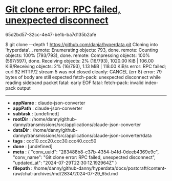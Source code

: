 # [Git clone error: RPC failed, unexpected disconnect](https://claude.ai/chat/283488b8-c37b-4354-b4fd-0deeb4369e9c)

65d2bd57-32cc-4e47-be1b-ba7d135b2afe

$ git clone --depth 1 https://github.com/danja/hyperdata.git
Cloning into 'hyperdata'...
remote: Enumerating objects: 793, done.
remote: Counting objects: 100% (793/793), done.
remote: Compressing objects: 100% (597/597), done.
Receiving objects:   2% (16/793), 1020.00 KiB | 106.00 KiB/Receiving objects:   2% (16/793), 1.13 MiB | 118.00 KiB/s  error: RPC failed; curl 92 HTTP/2 stream 5 was not closed cleanly: CANCEL (err 8)
error: 79 bytes of body are still expected
fetch-pack: unexpected disconnect while reading sideband packet
fatal: early EOF
fatal: fetch-pack: invalid index-pack output

---

* **appName** : claude-json-converter
* **appPath** : claude-json-converter
* **subtask** : [undefined]
* **rootDir** : /home/danny/github-danny/transmissions/src/applications/claude-json-converter
* **dataDir** : /home/danny/github-danny/transmissions/src/applications/claude-json-converter/data
* **tags** : ccc10.ccc20.ccc30.ccc40.ccc50
* **done** : [undefined]
* **meta** : {
  "conv_uuid": "283488b8-c37b-4354-b4fd-0deeb4369e9c",
  "conv_name": "Git clone error: RPC failed, unexpected disconnect",
  "updated_at": "2024-07-29T22:30:12.192964Z"
}
* **filepath** : /home/danny/github-danny/hyperdata/docs/postcraft/content-raw/chat-archives/md/2834/2024-07-29_65d.md